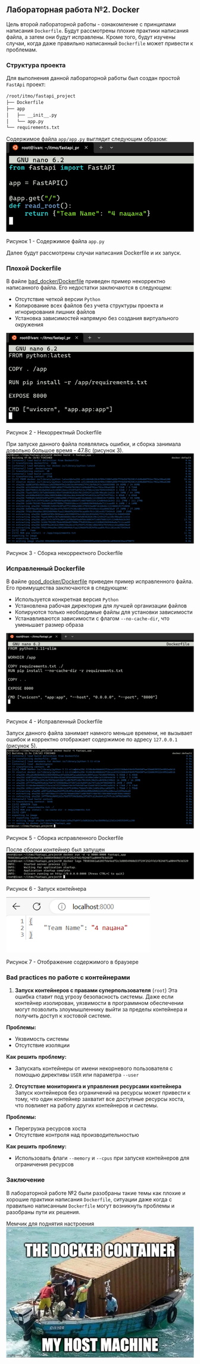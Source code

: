 ## Лабораторная работа №2. Docker
Цель второй лабораторной работы - ознакомление с принципами написания `Dockerfile`. Будут рассмотрены плохие практики написания файла, а затем они будут исправлены. Кроме того, будут изучены случаи, когда даже правильно написанный `Dockerfile` может привести к проблемам.

### Структура проекта
Для выполнения данной лабораторной работы был создан простой `FastApi` проект:
```bash
/root/itmo/fastapi_project
├── Dockerfile
├── app
│   ├── __init__.py
│   └── app.py
└── requirements.txt
```
Содержимое файла `app/app.py` выглядит следующим образом:
![app.py](https://github.com/VaniaGalimzianov/Cloud-Labs/blob/main/lab2/main.png)

Рисунок 1 - Содержимое файла `app.py`

Далее будут рассмотрены случаи написания Dockerfile и их запуск.

### Плохой Dockerfile
В файле [bad_docker/Dockerfile](https://github.com/VaniaGalimzianov/Cloud-Labs/blob/main/lab2/bad_docker/Dockerfile) приведен пример некорректно написанного файла. Его недостатки заключаются в следующем:
* Отсутствие четкой версии `Python`
* Копирование всех файлов без учета структуры проекта и игнорирования лишних файлов
* Установка зависимостей напрямую без создания виртуального окружения

![bad docker](https://github.com/VaniaGalimzianov/Cloud-Labs/blob/main/lab2/плохой_докер.png)

Рисунок 2 - Некорректный Dockerfile

При запуске данного файла появлялись ошибки, и сборка занимала довольно большое время - 47.8с (рисунок 3).
![bad docker build](https://github.com/VaniaGalimzianov/Cloud-Labs/blob/main/lab2/сборка_плохого_докера.png)

Рисунок 3 - Сборка некорректного Dockerfile

### Исправленный Dockerfile
В файле [good_docker/Dockerfile](https://github.com/VaniaGalimzianov/Cloud-Labs/blob/main/lab2/good_docker/Dockerfile) приведен пример исправленного файла. Его преимущества заключаются в следующем:
* Используется конкретная версия `Python`
* Установлена рабочая директория для лучшей организации файлов
* Копируются только необходимые файлы для установки зависимости
* Устанавливаются зависимости с флагом `--no-cache-dir`, что уменьшает размер образа

![good docker](https://github.com/VaniaGalimzianov/Cloud-Labs/blob/main/lab2/хороший_докер.png)

Рисунок 4 - Исправленный Dockerfile

Запуск данного файла занимает намного меньше времени, не вызывает ошибок и корректно отображает содержимое по адресу `127.0.0.1` (рисунок 5).
![good docker build](https://github.com/VaniaGalimzianov/Cloud-Labs/blob/main/lab2/сборка_хорошего_докера.png)

Рисунок 5 - Сборка исправленного Dockerfile

После сборки контейнер был запущен
![running](https://github.com/VaniaGalimzianov/Cloud-Labs/blob/main/lab2/запуск.png)

Рисунок 6 - Запуск контейнера

![result](https://github.com/VaniaGalimzianov/Cloud-Labs/blob/main/lab2/результат.png)

Рисунок 7 - Отображение содержимого в браузере

### Bad practices по работе с контейнерами
1. **Запуск контейнеров с правами суперпользователя** (`root`)
Эта ошибка ставит под угрозу безопасность системы. Даже если контейнер изолирован, уязвимости в программном обеспечении могут позволить злоумышленнику выйти за пределы контейнера и получить доступ к хостовой системе.

**Проблемы:**
* Уязвимость системы
* Отсутствие изоляции

**Как решить проблему:**
* Запускать контейнеры от имени некорневого пользователя с помощью директивы `USER` или параметра `--user`

2. **Отсутствие мониторинга и управления ресурсами контейнера**
Запуск контейнеров без ограничений на ресурсы может привести к тому, что один контейнер захватит все доступные ресурсы хоста, что повлияет на работу других контейнеров и системы.

**Проблемы:**
* Перегрузка ресурсов хоста
* Отсутствие контроля над производительностью

**Как решить проблему:**
* Использовать флаги `--memory` и `--cpus` при запуске контейнеров для ограничения ресурсов

### Заключение
В лабораторной работе №2 были разобраны такие темы как плохие и хорошие практики написания `Dockerfile`, ситуации даже когда с правильно написанным `Dockerfile` могут возникнуть проблемы и разобраны пути их решения.

Мемчик для поднятия настроения
![Мемчьк](https://github.com/VaniaGalimzianov/Cloud-Labs/blob/main/lab2/docker_mem.webp)
